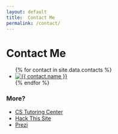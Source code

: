 ```yaml
---
layout: default
title:  Contact Me
permalink: /contact/
---
```

# Contact Me

<ul class="contacts clear">
{% for contact in site.data.contacts %}
	<li>
		<a href="{{ contact.link }}">
			<img src="/img/{{ contact.slug }}-128-black.png" title="{{ contact.name }}">
		</a>
	</li>
{% endfor %}
</ul>

### More?

- [CS Tutoring Center](http://www.cstutoringcenter.com/profile.php?id=2399)
- [Hack This Site](https://www.hackthissite.org/user/view/bignatew/)
- [Prezi](http://prezi.com/user/bign8)